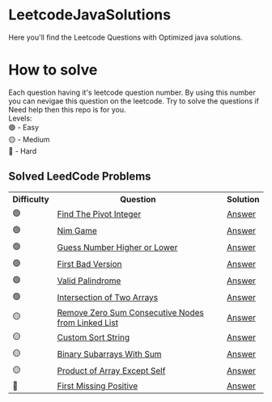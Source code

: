 # LeetcodeJavaSolutions
Here you'll find the Leetcode Questions with Optimized java solutions.

# How to solve
Each question having it's leetcode question number. By using this number you can nevigae this question on the leetcode. 
Try to solve the questions if Need help then this repo is for you.
<br>
Levels:
<br>
🟢 - Easy <br> 
🟡 - Medium <br>
🔴 - Hard <br>
## Solved LeedCode Problems

<table>
  <tr>
    <th>Difficulty</th>
    <th>Question</th>
    <th>Solution</th>
  </tr>  
  
  <tr>
    <td>🟢 </td>
    <td><a href="https://leetcode.com/problems/remove-zero-sum-consecutive-nodes-from-linked-list/description/">Find The Pivot Integer</a></td>
    <td><a href="https://github.com/abhijit-003/LeetcodeJavaSolutions/blob/main/Java/Nim_game.java">Answer</a></td>
  </tr>

  <tr>
    <td>🟢 </td>
    <td><a href="https://leetcode.com/problems/nim-game/description/">Nim Game</a></td>
    <td><a href="https://github.com/abhijit-003/LeetcodeJavaSolutions/blob/main/Java/Find_the_pivot_integer.java">Answer</a></td>
  </tr>

  <tr>
    <td>🟢 </td>
    <td><a href="https://leetcode.com/problems/guess-number-higher-or-lower/description/">Guess Number Higher or Lower</a></td>
    <td><a href="https://github.com/abhijit-003/LeetcodeJavaSolutions/blob/main/Java/Guess%20Number%20Higher%20or%20Lower.java">Answer</a></td>
  </tr>

   <tr>
    <td>🟢 </td>
    <td><a href="https://leetcode.com/problems/first-bad-version/">First Bad Version</a></td>
    <td><a href="https://github.com/abhijit-003/LeetcodeJavaSolutions/blob/main/Java/First%20Bad%20Version.java">Answer</a></td>
  </tr>

 <tr>
    <td>🟢 </td>
    <td><a href="https://leetcode.com/problems/valid-palindrome/">Valid Palindrome</a></td>
    <td><a href="https://github.com/abhijit-003/LeetcodeJavaSolutions/tree/main/Java">Answer</a></td>
  </tr>

  <tr>
    <td>🟢 </td>
    <td><a href="https://leetcode.com/problems/intersection-of-two-arrays/description/"> Intersection of Two Arrays</a></td>
    <td><a href="https://github.com/abhijit-003/LeetcodeJavaSolutions/tree/main/Java">Answer</a></td>
  </tr>
  
  <tr>
    <td>🟡 </td>
    <td><a href="https://leetcode.com/problems/remove-zero-sum-consecutive-nodes-from-linked-list/description/">Remove Zero Sum Consecutive Nodes from Linked List</a></td>
    <td><a href="https://github.com/abhijit-003/LeetcodeJavaSolutions/blob/main/Java/Remove_Zero_Sum_Consecutive_Nodes_from_Linked_List.java">Answer</a></td>
  </tr>

  <tr>
    <td>🟡 </td>
    <td><a href="https://leetcode.com/problems/custom-sort-string/description/">Custom Sort String</a></td>
    <td><a href="https://github.com/abhijit-003/LeetcodeJavaSolutions/blob/main/Java/Custom%20Sort%20String.java">Answer</a></td>
  </tr>

 <tr>
    <td>🟡 </td>
    <td><a href="https://leetcode.com/problems/binary-subarrays-with-sum/"> Binary Subarrays With Sum</a></td>
    <td><a href="https://github.com/abhijit-003/LeetcodeJavaSolutions/blob/main/Java/Binary%20Subarrays%20With%20Sum.java">Answer</a></td>
  </tr>

   <tr>
    <td>🟡 </td>
    <td><a href="https://leetcode.com/problems/product-of-array-except-self/description/">Product of Array Except Self</a></td>
    <td><a href="https://github.com/abhijit-003/LeetcodeJavaSolutions/blob/main/Java/Product%20of%20Array%20Except%20Self.java">Answer</a></td>
  </tr>
  
  <tr>
    <td>🔴</td>
    <td><a href="https://leetcode.com/problems/first-missing-positive/">First Missing Positive</a></td>
    <td><a href="https://github.com/abhijit-003/LeetcodeJavaSolutions/blob/main/Java/First%20Missing%20Positive.java">Answer</a></td>
  </tr>
  
</table>
